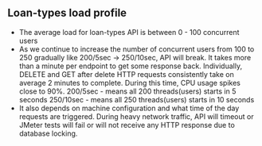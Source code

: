 Loan-types load profile
---------------------------------
* The average load for loan-types API is between 0 - 100 concurrent users
* As we continue to increase the number of concurrent users from 100 to 250 gradually like 200/5sec -> 250/10sec, API will break. It takes more than a minute per endpoint to get some response back. Individually, DELETE and GET after delete HTTP requests consistently take on average 2 minutes to complete. During this time, CPU usage spikes close to 90%. 
200/5sec - means all 200 threads(users) starts in 5 seconds 
250/10sec - means all 250 threads(users) starts in 10 seconds
* It also depends on machine configuration and what time of the day requests are triggered. During heavy network traffic, API will timeout or JMeter tests will fail or will not receive any HTTP response due to database locking.